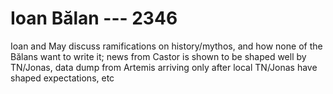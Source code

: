 # Ioan Bălan --- 2346

Ioan and May discuss ramifications on history/mythos, and how none of the Bălans want to write it; news from Castor is shown to be shaped well by TN/Jonas, data dump from Artemis arriving only after local TN/Jonas have shaped expectations, etc

